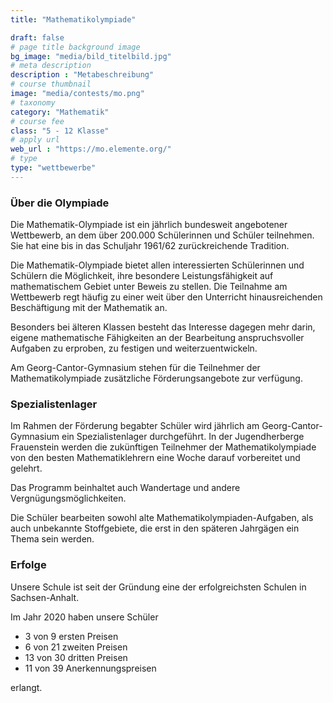 ```yaml
---
title: "Mathematikolympiade"

draft: false
# page title background image
bg_image: "media/bild_titelbild.jpg"
# meta description
description : "Metabeschreibung"
# course thumbnail
image: "media/contests/mo.png"
# taxonomy
category: "Mathematik"
# course fee
class: "5 - 12 Klasse"
# apply url
web_url : "https://mo.elemente.org/"
# type
type: "wettbewerbe"
---
```



### Über die Olympiade

Die Mathematik-Olympiade ist ein jährlich bundesweit angebotener Wettbewerb, an dem über 200.000 Schülerinnen und Schüler teilnehmen. Sie hat eine bis in das Schuljahr 1961/62 zurückreichende Tradition.

Die Mathematik-Olympiade bietet allen interessierten Schülerinnen und Schülern die Möglichkeit, ihre besondere Leistungsfähigkeit auf mathematischem Gebiet unter Beweis zu stellen. Die Teilnahme am Wettbewerb regt häufig zu einer weit über den Unterricht hinausreichenden Beschäftigung mit der Mathematik an.

Besonders bei älteren Klassen besteht das Interesse dagegen mehr darin, eigene mathematische Fähigkeiten an der Bearbeitung anspruchsvoller Aufgaben zu erproben, zu festigen und weiterzuentwickeln.

Am Georg-Cantor-Gymnasium stehen für die Teilnehmer der Mathematikolympiade zusätzliche Förderungsangebote zur verfügung.

### Spezialistenlager

Im Rahmen der Förderung begabter Schüler wird jährlich am Georg-Cantor-Gymnasium ein Spezialistenlager durchgeführt.
In der Jugendherberge Frauenstein werden die zukünftigen Teilnehmer der Mathematikolympiade von den besten Mathematiklehrern eine Woche darauf vorbereitet und gelehrt.

Das Programm beinhaltet auch Wandertage und andere Vergnügungsmöglichkeiten.

Die Schüler bearbeiten sowohl alte Mathematikolympiaden-Aufgaben, als auch unbekannte Stoffgebiete, die erst in den späteren Jahrgägen ein Thema sein werden.

### Erfolge

Unsere Schule ist seit der Gründung eine der erfolgreichsten Schulen in Sachsen-Anhalt.

Im Jahr 2020 haben unsere Schüler

* 3 von 9 ersten Preisen
* 6 von 21 zweiten Preisen
* 13 von 30 dritten Preisen
* 11 von 39 Anerkennungspreisen

erlangt.
